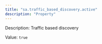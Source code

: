```yaml
---
title: "sa.traffic_based_discovery.active"
description: "Property"
---
```


Description: Traffic based discovery

Value: `true`